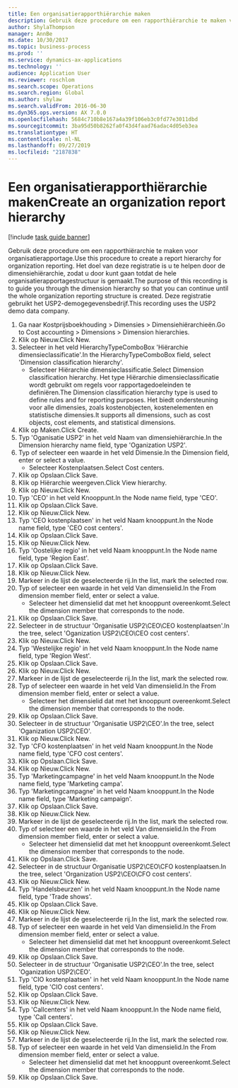 ```yaml
---
title: Een organisatierapporthiërarchie maken
description: Gebruik deze procedure om een rapporthiërarchie te maken voor organisatierapportage.
author: ShylaThompson
manager: AnnBe
ms.date: 10/30/2017
ms.topic: business-process
ms.prod: ''
ms.service: dynamics-ax-applications
ms.technology: ''
audience: Application User
ms.reviewer: roschlom
ms.search.scope: Operations
ms.search.region: Global
ms.author: shylaw
ms.search.validFrom: 2016-06-30
ms.dyn365.ops.version: AX 7.0.0
ms.openlocfilehash: 5684c710b8e167a4a39f106eb3c0fd77e3011dbd
ms.sourcegitcommit: 3ba95d50b8262fa0f43d4faad76adac4d05eb3ea
ms.translationtype: HT
ms.contentlocale: nl-NL
ms.lasthandoff: 09/27/2019
ms.locfileid: "2187838"
---
```

# <a name="create-an-organization-report-hierarchy"></a><span data-ttu-id="2c334-103">Een organisatierapporthiërarchie maken</span><span class="sxs-lookup"><span data-stu-id="2c334-103">Create an organization report hierarchy</span></span>

[!include [task guide banner](../../includes/task-guide-banner.md)]

<span data-ttu-id="2c334-104">Gebruik deze procedure om een rapporthiërarchie te maken voor organisatierapportage.</span><span class="sxs-lookup"><span data-stu-id="2c334-104">Use this procedure to create a report hierarchy for organization reporting.</span></span> <span data-ttu-id="2c334-105">Het doel van deze registratie is u te helpen door de dimensiehiërarchie, zodat u door kunt gaan totdat de hele organisatierapportagestructuur is gemaakt.</span><span class="sxs-lookup"><span data-stu-id="2c334-105">The purpose of this recording is to guide you through the dimension hierarchy so that you can continue until the whole organization reporting structure is created.</span></span> <span data-ttu-id="2c334-106">Deze registratie gebruikt het USP2-demogegevensbedrijf.</span><span class="sxs-lookup"><span data-stu-id="2c334-106">This recording uses the USP2 demo data company.</span></span>

1. <span data-ttu-id="2c334-107">Ga naar Kostprijsboekhouding > Dimensies > Dimensiehiërarchieën.</span><span class="sxs-lookup"><span data-stu-id="2c334-107">Go to Cost accounting > Dimensions > Dimension hierarchies.</span></span>
2. <span data-ttu-id="2c334-108">Klik op Nieuw.</span><span class="sxs-lookup"><span data-stu-id="2c334-108">Click New.</span></span>
3. <span data-ttu-id="2c334-109">Selecteer in het veld HierarchyTypeComboBox 'Hiërarchie dimensieclassificatie'.</span><span class="sxs-lookup"><span data-stu-id="2c334-109">In the HierarchyTypeComboBox field, select 'Dimension classification hierarchy'.</span></span>
    * <span data-ttu-id="2c334-110">Selecteer Hiërarchie dimensieclassificatie.</span><span class="sxs-lookup"><span data-stu-id="2c334-110">Select Dimension classification hierarchy.</span></span> <span data-ttu-id="2c334-111">Het type Hiërarchie dimensieclassificatie wordt gebruikt om regels voor rapportagedoeleinden te definiëren.</span><span class="sxs-lookup"><span data-stu-id="2c334-111">The Dimension classification hierarchy type is used to define rules and for reporting purposes.</span></span> <span data-ttu-id="2c334-112">Het biedt ondersteuning voor alle dimensies, zoals kostenobjecten, kostenelementen en statistische dimensies.</span><span class="sxs-lookup"><span data-stu-id="2c334-112">It supports all dimensions, such as cost objects, cost elements, and statistical dimensions.</span></span>  
4. <span data-ttu-id="2c334-113">Klik op Maken.</span><span class="sxs-lookup"><span data-stu-id="2c334-113">Click Create.</span></span>
5. <span data-ttu-id="2c334-114">Typ 'Oganisatie USP2' in het veld Naam van dimensiehiërarchie.</span><span class="sxs-lookup"><span data-stu-id="2c334-114">In the Dimension hierarchy name field, type 'Oganization USP2'.</span></span>
6. <span data-ttu-id="2c334-115">Typ of selecteer een waarde in het veld Dimensie.</span><span class="sxs-lookup"><span data-stu-id="2c334-115">In the Dimension field, enter or select a value.</span></span>
    * <span data-ttu-id="2c334-116">Selecteer Kostenplaatsen.</span><span class="sxs-lookup"><span data-stu-id="2c334-116">Select Cost centers.</span></span>  
7. <span data-ttu-id="2c334-117">Klik op Opslaan.</span><span class="sxs-lookup"><span data-stu-id="2c334-117">Click Save.</span></span>
8. <span data-ttu-id="2c334-118">Klik op Hiërarchie weergeven.</span><span class="sxs-lookup"><span data-stu-id="2c334-118">Click View hierarchy.</span></span>
9. <span data-ttu-id="2c334-119">Klik op Nieuw.</span><span class="sxs-lookup"><span data-stu-id="2c334-119">Click New.</span></span>
10. <span data-ttu-id="2c334-120">Typ 'CEO' in het veld Knooppunt.</span><span class="sxs-lookup"><span data-stu-id="2c334-120">In the Node name field, type 'CEO'.</span></span>
11. <span data-ttu-id="2c334-121">Klik op Opslaan.</span><span class="sxs-lookup"><span data-stu-id="2c334-121">Click Save.</span></span>
12. <span data-ttu-id="2c334-122">Klik op Nieuw.</span><span class="sxs-lookup"><span data-stu-id="2c334-122">Click New.</span></span>
13. <span data-ttu-id="2c334-123">Typ 'CEO kostenplaatsen' in het veld Naam knooppunt.</span><span class="sxs-lookup"><span data-stu-id="2c334-123">In the Node name field, type 'CEO cost centers'.</span></span>
14. <span data-ttu-id="2c334-124">Klik op Opslaan.</span><span class="sxs-lookup"><span data-stu-id="2c334-124">Click Save.</span></span>
15. <span data-ttu-id="2c334-125">Klik op Nieuw.</span><span class="sxs-lookup"><span data-stu-id="2c334-125">Click New.</span></span>
16. <span data-ttu-id="2c334-126">Typ 'Oostelijke regio' in het veld Naam knooppunt.</span><span class="sxs-lookup"><span data-stu-id="2c334-126">In the Node name field, type 'Region East'.</span></span>
17. <span data-ttu-id="2c334-127">Klik op Opslaan.</span><span class="sxs-lookup"><span data-stu-id="2c334-127">Click Save.</span></span>
18. <span data-ttu-id="2c334-128">Klik op Nieuw.</span><span class="sxs-lookup"><span data-stu-id="2c334-128">Click New.</span></span>
19. <span data-ttu-id="2c334-129">Markeer in de lijst de geselecteerde rij.</span><span class="sxs-lookup"><span data-stu-id="2c334-129">In the list, mark the selected row.</span></span>
20. <span data-ttu-id="2c334-130">Typ of selecteer een waarde in het veld Van dimensielid.</span><span class="sxs-lookup"><span data-stu-id="2c334-130">In the From dimension member field, enter or select a value.</span></span>
    * <span data-ttu-id="2c334-131">Selecteer het dimensielid dat met het knooppunt overeenkomt.</span><span class="sxs-lookup"><span data-stu-id="2c334-131">Select the dimension member that corresponds to the node.</span></span>  
21. <span data-ttu-id="2c334-132">Klik op Opslaan.</span><span class="sxs-lookup"><span data-stu-id="2c334-132">Click Save.</span></span>
22. <span data-ttu-id="2c334-133">Selecteer in de structuur 'Organisatie USP2\CEO\CEO kostenplaatsen'.</span><span class="sxs-lookup"><span data-stu-id="2c334-133">In the tree, select 'Oganization USP2\CEO\CEO cost centers'.</span></span>
23. <span data-ttu-id="2c334-134">Klik op Nieuw.</span><span class="sxs-lookup"><span data-stu-id="2c334-134">Click New.</span></span>
24. <span data-ttu-id="2c334-135">Typ 'Westelijke regio' in het veld Naam knooppunt.</span><span class="sxs-lookup"><span data-stu-id="2c334-135">In the Node name field, type 'Region West'.</span></span>
25. <span data-ttu-id="2c334-136">Klik op Opslaan.</span><span class="sxs-lookup"><span data-stu-id="2c334-136">Click Save.</span></span>
26. <span data-ttu-id="2c334-137">Klik op Nieuw.</span><span class="sxs-lookup"><span data-stu-id="2c334-137">Click New.</span></span>
27. <span data-ttu-id="2c334-138">Markeer in de lijst de geselecteerde rij.</span><span class="sxs-lookup"><span data-stu-id="2c334-138">In the list, mark the selected row.</span></span>
28. <span data-ttu-id="2c334-139">Typ of selecteer een waarde in het veld Van dimensielid.</span><span class="sxs-lookup"><span data-stu-id="2c334-139">In the From dimension member field, enter or select a value.</span></span>
    * <span data-ttu-id="2c334-140">Selecteer het dimensielid dat met het knooppunt overeenkomt.</span><span class="sxs-lookup"><span data-stu-id="2c334-140">Select the dimension member that corresponds to the node.</span></span>  
29. <span data-ttu-id="2c334-141">Klik op Opslaan.</span><span class="sxs-lookup"><span data-stu-id="2c334-141">Click Save.</span></span>
30. <span data-ttu-id="2c334-142">Selecteer in de structuur 'Organisatie USP2\CEO'.</span><span class="sxs-lookup"><span data-stu-id="2c334-142">In the tree, select 'Oganization USP2\CEO'.</span></span>
31. <span data-ttu-id="2c334-143">Klik op Nieuw.</span><span class="sxs-lookup"><span data-stu-id="2c334-143">Click New.</span></span>
32. <span data-ttu-id="2c334-144">Typ 'CFO kostenplaatsen' in het veld Naam knooppunt.</span><span class="sxs-lookup"><span data-stu-id="2c334-144">In the Node name field, type 'CFO cost centers'.</span></span>
33. <span data-ttu-id="2c334-145">Klik op Opslaan.</span><span class="sxs-lookup"><span data-stu-id="2c334-145">Click Save.</span></span>
34. <span data-ttu-id="2c334-146">Klik op Nieuw.</span><span class="sxs-lookup"><span data-stu-id="2c334-146">Click New.</span></span>
35. <span data-ttu-id="2c334-147">Typ 'Marketingcampagne' in het veld Naam knooppunt.</span><span class="sxs-lookup"><span data-stu-id="2c334-147">In the Node name field, type 'Marketing campa'.</span></span>
36. <span data-ttu-id="2c334-148">Typ 'Marketingcampagne' in het veld Naam knooppunt.</span><span class="sxs-lookup"><span data-stu-id="2c334-148">In the Node name field, type 'Marketing campaign'.</span></span>
37. <span data-ttu-id="2c334-149">Klik op Opslaan.</span><span class="sxs-lookup"><span data-stu-id="2c334-149">Click Save.</span></span>
38. <span data-ttu-id="2c334-150">Klik op Nieuw.</span><span class="sxs-lookup"><span data-stu-id="2c334-150">Click New.</span></span>
39. <span data-ttu-id="2c334-151">Markeer in de lijst de geselecteerde rij.</span><span class="sxs-lookup"><span data-stu-id="2c334-151">In the list, mark the selected row.</span></span>
40. <span data-ttu-id="2c334-152">Typ of selecteer een waarde in het veld Van dimensielid.</span><span class="sxs-lookup"><span data-stu-id="2c334-152">In the From dimension member field, enter or select a value.</span></span>
    * <span data-ttu-id="2c334-153">Selecteer het dimensielid dat met het knooppunt overeenkomt.</span><span class="sxs-lookup"><span data-stu-id="2c334-153">Select the dimension member that corresponds to the node.</span></span>  
41. <span data-ttu-id="2c334-154">Klik op Opslaan.</span><span class="sxs-lookup"><span data-stu-id="2c334-154">Click Save.</span></span>
42. <span data-ttu-id="2c334-155">Selecteer in de structuur Organisatie USP2\CEO\CFO kostenplaatsen.</span><span class="sxs-lookup"><span data-stu-id="2c334-155">In the tree, select 'Organization USP2\CEO\CFO cost centers'.</span></span>
43. <span data-ttu-id="2c334-156">Klik op Nieuw.</span><span class="sxs-lookup"><span data-stu-id="2c334-156">Click New.</span></span>
44. <span data-ttu-id="2c334-157">Typ 'Handelsbeurzen' in het veld Naam knooppunt.</span><span class="sxs-lookup"><span data-stu-id="2c334-157">In the Node name field, type 'Trade shows'.</span></span>
45. <span data-ttu-id="2c334-158">Klik op Opslaan.</span><span class="sxs-lookup"><span data-stu-id="2c334-158">Click Save.</span></span>
46. <span data-ttu-id="2c334-159">Klik op Nieuw.</span><span class="sxs-lookup"><span data-stu-id="2c334-159">Click New.</span></span>
47. <span data-ttu-id="2c334-160">Markeer in de lijst de geselecteerde rij.</span><span class="sxs-lookup"><span data-stu-id="2c334-160">In the list, mark the selected row.</span></span>
48. <span data-ttu-id="2c334-161">Typ of selecteer een waarde in het veld Van dimensielid.</span><span class="sxs-lookup"><span data-stu-id="2c334-161">In the From dimension member field, enter or select a value.</span></span>
    * <span data-ttu-id="2c334-162">Selecteer het dimensielid dat met het knooppunt overeenkomt.</span><span class="sxs-lookup"><span data-stu-id="2c334-162">Select the dimension member that corresponds to the node.</span></span>  
49. <span data-ttu-id="2c334-163">Klik op Opslaan.</span><span class="sxs-lookup"><span data-stu-id="2c334-163">Click Save.</span></span>
50. <span data-ttu-id="2c334-164">Selecteer in de structuur 'Organisatie USP2\CEO'.</span><span class="sxs-lookup"><span data-stu-id="2c334-164">In the tree, select 'Oganization USP2\CEO'.</span></span>
51. <span data-ttu-id="2c334-165">Typ 'CIO kostenplaatsen' in het veld Naam knooppunt.</span><span class="sxs-lookup"><span data-stu-id="2c334-165">In the Node name field, type 'CIO cost centers'.</span></span>
52. <span data-ttu-id="2c334-166">Klik op Opslaan.</span><span class="sxs-lookup"><span data-stu-id="2c334-166">Click Save.</span></span>
53. <span data-ttu-id="2c334-167">Klik op Nieuw.</span><span class="sxs-lookup"><span data-stu-id="2c334-167">Click New.</span></span>
54. <span data-ttu-id="2c334-168">Typ 'Callcenters' in het veld Naam knooppunt.</span><span class="sxs-lookup"><span data-stu-id="2c334-168">In the Node name field, type 'Call centers'.</span></span>
55. <span data-ttu-id="2c334-169">Klik op Opslaan.</span><span class="sxs-lookup"><span data-stu-id="2c334-169">Click Save.</span></span>
56. <span data-ttu-id="2c334-170">Klik op Nieuw.</span><span class="sxs-lookup"><span data-stu-id="2c334-170">Click New.</span></span>
57. <span data-ttu-id="2c334-171">Markeer in de lijst de geselecteerde rij.</span><span class="sxs-lookup"><span data-stu-id="2c334-171">In the list, mark the selected row.</span></span>
58. <span data-ttu-id="2c334-172">Typ of selecteer een waarde in het veld Van dimensielid.</span><span class="sxs-lookup"><span data-stu-id="2c334-172">In the From dimension member field, enter or select a value.</span></span>
    * <span data-ttu-id="2c334-173">Selecteer het dimensielid dat met het knooppunt overeenkomt.</span><span class="sxs-lookup"><span data-stu-id="2c334-173">Select the dimension member that corresponds to the node.</span></span>  
59. <span data-ttu-id="2c334-174">Klik op Opslaan.</span><span class="sxs-lookup"><span data-stu-id="2c334-174">Click Save.</span></span>


